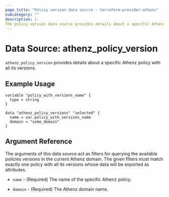 ```yaml
---
page_title: "Policy version data source - terraform-provider-athenz"
subcategory: ""
description: |-
The policy version data source provides details about a specific Athenz policy.
---
```


# Data Source: athenz_policy_version

`athenz_policy_version` provides details about a specific Athenz policy with all its versions.

## Example Usage


```hcl
variable "policy_with_versions_name" {
  type = string
}

data "athenz_policy_versions" "selected" {
  name = var.policy_with_versions_name
  domain = "some_domain"
}
```

## Argument Reference

The arguments of this data source act as filters for querying the available policies versions in the current Athenz domain.
The given filters must match exactly one policy with all its versions whose data will be exported as attributes.

- `name` - (Required) The name of the specific Athenz policy.

- `domain` - (Required) The Athenz domain name.
